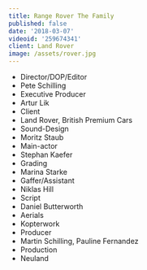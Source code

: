 ```yaml
---
title: Range Rover The Family
published: false
date: '2018-03-07'
videoid: '259674341'
client: Land Rover
image: /assets/rover.jpg
---
```

* Director/DOP/Editor
* Pete Schilling
* Executive Producer
* Artur Lik
* Client
* Land Rover, British Premium Cars
* Sound-Design
* Moritz Staub
* Main-actor
* Stephan Kaefer
* Grading
* Marina Starke
* Gaffer/Assistant 
* Niklas Hill
* Script
* Daniel Butterworth
* Aerials 
* Kopterwork
* Producer
* Martin Schilling, Pauline Fernandez
* Production
* Neuland
